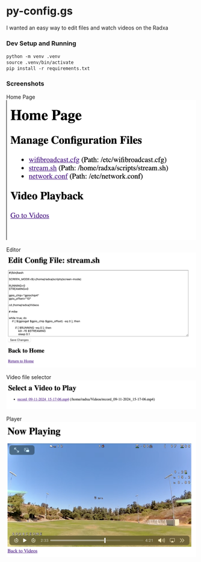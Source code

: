 # py-config.gs


I wanted an easy way to edit files and watch videos on the Radxa

### Dev Setup and Running
```
python -m venv .venv
source .venv/bin/activate
pip install -r requirements.txt
```


### Screenshots
Home Page
![alt text](images/home.png)

Editor
![alt text](images/editor.png)

Video file selector
![alt text](images/v_select.png)

Player
![alt text](images/v_player.png)
